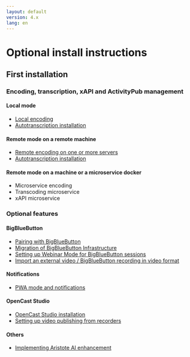 ```yaml
---
layout: default
version: 4.x
lang: en
---
```


# Optional install instructions

## First installation

### Encoding, transcription, xAPI and ActivityPub management

#### Local mode

* [Local encoding](../local-encoding_en)
* [Autotranscription installation](auto-transcription-install_en)

#### Remote mode on a remote machine

* [Remote encoding on one or more servers](../remote-encoding_en)
* [Autotranscription installation](auto-transcription-install_en)

#### Remote mode on a machine or a microservice docker

* Microservice encoding
* Transcoding microservice
* xAPI microservice

### Optional features

#### BigBlueButton

* [Pairing with BigBlueButton](meeting-install_en)
* [Migration of BigBlueButton Infrastructure](bbb-infrastructure-migration-install_en)
* [Setting up Webinar Mode for BigBlueButton sessions](set-up-webinar-mode-bbb-install_en)
* [Import an external video / BigBlueButton recording in video format](import-external-video-bbb-recording-install_en)

#### Notifications

* [PWA mode and notifications](mode_pwa_notification_en)

#### OpenCast Studio

* [OpenCast Studio installation](opencast-studio-install_en)
* [Setting up video publishing from recorders](video-publication-from-recorders_en)

#### Others

* [Implementing Aristote AI enhancement](aristote_en)
